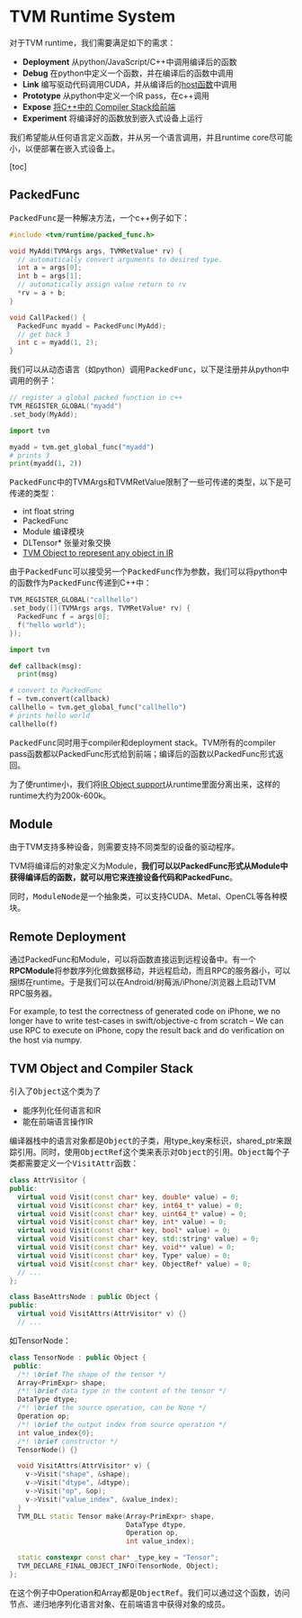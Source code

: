 # TVM Runtime System

对于TVM runtime，我们需要满足如下的需求：

* **Deployment** 从python/JavaScript/C++中调用编译后的函数
* **Debug**  在python中定义一个函数，并在编译后的函数中调用
* **Link** 编写驱动代码调用CUDA，并从编译后的<u>host函数</u>中调用
* **Prototype** 从python中定义一个IR pass，在c++调用
* **Expose** <u>将C++中的 Compiler Stack给前端</u>
* **Experiment** 将编译好的函数放到嵌入式设备上运行

我们希望能从任何语言定义函数，并从另一个语言调用，并且runtime core尽可能小，以便部署在嵌入式设备上。

[toc]

## PackedFunc

<kbd>PackedFunc</kbd>是一种解决方法，一个c++例子如下：

```c++
#include <tvm/runtime/packed_func.h>

void MyAdd(TVMArgs args, TVMRetValue* rv) {
  // automatically convert arguments to desired type.
  int a = args[0];
  int b = args[1];
  // automatically assign value return to rv
  *rv = a + b;
}

void CallPacked() {
  PackedFunc myadd = PackedFunc(MyAdd);
  // get back 3
  int c = myadd(1, 2);
}
```

我们可以从动态语言（如python）调用<kbd>PackedFunc</kbd>，以下是注册并从python中调用的例子：

```c++
// register a global packed function in c++
TVM_REGISTER_GLOBAL("myadd")
.set_body(MyAdd);
```

```python
import tvm

myadd = tvm.get_global_func("myadd")
# prints 3
print(myadd(1, 2))
```

<kbd>PackedFunc</kbd>中的TVMArgs和TVMRetValue限制了一些可传递的类型，以下是可传递的类型：

* int float string
* PackedFunc
* Module 编译模块
* DLTensor* 张量对象交换
* <u>TVM Object to represent any object in IR</u>

由于<kbd>PackedFunc</kbd>可以接受另一个<kbd>PackedFunc</kbd>作为参数，我们可以将python中的函数作为<kbd>PackedFunc</kbd>传递到C++中：

```c++
TVM_REGISTER_GLOBAL("callhello")
.set_body([](TVMArgs args, TVMRetValue* rv) {
  PackedFunc f = args[0];
  f("hello world");
});
```

```python
import tvm

def callback(msg):
  print(msg)

# convert to PackedFunc
f = tvm.convert(callback)
callhello = tvm.get_global_func("callhello")
# prints hello world
callhello(f)
```

<kbd>PackedFunc</kbd>同时用于compiler和deployment stack。TVM所有的compiler pass函数都以PackedFunc形式给到前端；编译后的函数以PackedFunc形式返回。

为了使runtime小，我们将<u>IR Object support</u>从runtime里面分离出来，这样的runtime大约为200k-600k。

## Module

由于TVM支持多种设备，则需要支持不同类型的设备的驱动程序。

TVM将编译后的对象定义为Module，**我们可以以PackedFunc形式从Module中获得编译后的函数，就可以用它来连接设备代码和PackedFunc**。

同时，<kbd>ModuleNode</kbd>是一个抽象类，可以支持CUDA、Metal、OpenCL等各种模块。

## Remote Deployment

通过PackedFunc和Module，可以将函数直接运到远程设备中。有一个**RPCModule**将参数序列化做数据移动，并远程启动，而且RPC的服务器小，可以捆绑在runtime。于是我们可以在Android/树莓派/iPhone/浏览器上启动TVM RPC服务器。

For example, to test the correctness of generated code on iPhone, we no longer have to write test-cases in swift/objective-c from scratch – We can use RPC to execute on iPhone, copy the result back and do verification on the host via numpy. 

## TVM Object and Compiler Stack

引入了<kbd>Object</kbd>这个类为了

* 能序列化任何语言和IR
* 能在前端语言操作IR

编译器栈中的语言对象都是<kbd>Object</kbd>的子类，用type_key来标识，shared_ptr来跟踪引用。同时，使用<kbd>ObjectRef</kbd>这个类来表示对<kbd>Object</kbd>的引用。<kbd>Object</kbd>每个子类都需要定义一个<kbd>VisitAttr</kbd>函数：

```c++
class AttrVisitor {
public:
  virtual void Visit(const char* key, double* value) = 0;
  virtual void Visit(const char* key, int64_t* value) = 0;
  virtual void Visit(const char* key, uint64_t* value) = 0;
  virtual void Visit(const char* key, int* value) = 0;
  virtual void Visit(const char* key, bool* value) = 0;
  virtual void Visit(const char* key, std::string* value) = 0;
  virtual void Visit(const char* key, void** value) = 0;
  virtual void Visit(const char* key, Type* value) = 0;
  virtual void Visit(const char* key, ObjectRef* value) = 0;
  // ...
};

class BaseAttrsNode : public Object {
public:
  virtual void VisitAttrs(AttrVisitor* v) {}
  // ...
```

如TensorNode：

```c++
class TensorNode : public Object {
 public:
  /*! \brief The shape of the tensor */
  Array<PrimExpr> shape;
  /*! \brief data type in the content of the tensor */
  DataType dtype;
  /*! \brief the source operation, can be None */
  Operation op;
  /*! \brief the output index from source operation */
  int value_index{0};
  /*! \brief constructor */
  TensorNode() {}

  void VisitAttrs(AttrVisitor* v) {
    v->Visit("shape", &shape);
    v->Visit("dtype", &dtype);
    v->Visit("op", &op);
    v->Visit("value_index", &value_index);
  }
  TVM_DLL static Tensor make(Array<PrimExpr> shape,
                             DataType dtype,
                             Operation op,
                             int value_index);

  static constexpr const char* _type_key = "Tensor";
  TVM_DECLARE_FINAL_OBJECT_INFO(TensorNode, Object);
};
```

在这个例子中Operation和Array<PrimExpr>都是<kbd>ObjectRef</kbd>。我们可以通过这个函数，访问节点、递归地序列化语言对象、在前端语言中获得对象的成员。